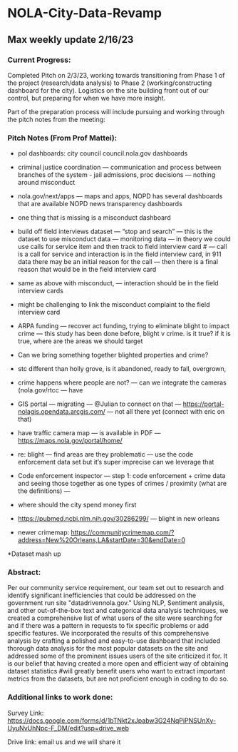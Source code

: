 NOLA-City-Data-Revamp
=============

## Max weekly update 2/16/23 ##


### Current Progress: ### 
Completed Pitch on 2/3/23, working towards transitioning from Phase 1 of the project (research/data analysis) to Phase 2 (working/constructing dashboard for the city). Logistics on the site building front out of our control, but preparing for when we have more insight.

Part of the preparation process will include pursuing and working through the pitch notes from the meeting:

### Pitch Notes (From Prof Mattei): ###

* pol dashboards: city council council.nola.gov dashboards

* criminal justice coordination — communication and process between branches of the system - jail admissions, proc decisions — nothing around misconduct

* nola.gov/next/apps — maps and apps, NOPD has several dashboards that are available NOPD news transparency dashboards

* one thing that is missing is a misconduct dashboard

* build off field interviews dataset — “stop and search” — this is the dataset to use misconduct data — monitoring data — in theory we could use calls for service item and then track to field interview card # — call is a call for service and interaction is in the field interview card, in 911 data there may be an initial reason for the call — then there is a final reason that would be in the field interview card

* same as above with misconduct, — interaction should be in the field interview cards

* might be challenging to link the misconduct complaint to the field interview card

* ARPA funding — recover act funding, trying to eliminate blight to impact crime — this study has been done before, blight v crime. is it true? if it is true, where are the areas we should target

* Can we bring something together blighted properties and crime?

* stc different than holly grove, is it abandoned, ready to fall, overgrown,

* crime happens where people are not? — can we integrate the cameras (nola.gov/rtcc — have

* GIS portal — migrating — @Julian to connect on that — https://portal-nolagis.opendata.arcgis.com/ — not all there yet (connect with eric on that)

* have traffic camera map — is available in PDF — https://maps.nola.gov/portal/home/

* re: blight — find areas are they problematic — use the code enforcement data set but it’s super imprecise can we leverage that

* Code enforcement inspector — step 1: code enforcement + crime data and seeing those together as one types of crimes / proximity (what are the definitions) —

* where should the city spend money first

* https://pubmed.ncbi.nlm.nih.gov/30286299/ — blight in new orleans 

* newer crimemap: https://communitycrimemap.com/?address=New%20Orleans,LA&startDate=30&endDate=0

*Dataset mash up

### Abstract: ###
Per our community service requirement, our team set out to research and identify significant inefficiencies that could be addressed on the government run site "datadrivennola.gov." Using NLP, Sentiment analysis, and other out-of-the-box text and categorical data analysis techniques, we created a comprehensive list of what users of the site were searching for and if there was a pattern in requests to fix specific problems or add specific features. We incorporated the results of this comprehensive analysis by crafting a polished and easy-to-use dashboard that included thorough data analysis for the most popular datasets on the site and addressed some of the prominent issues users of the site criticized it for. It is our belief that having created a more open and efficient way of obtaining dataset statistics #will greatly benefit users who want to extract important metrics from the datasets, but are not proficient enough in coding to do so.

### Additional links to work done: ###

Survey Link: https://docs.google.com/forms/d/1bTNkt2xJpabw3G24NqPiPNSUnXy-UyuNvUhNpc-F_DM/edit?usp=drive_web

Drive link: email us and we will share it
